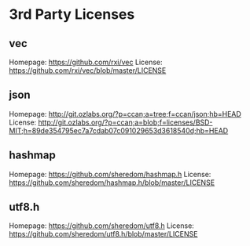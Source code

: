 # 3rd Party Licenses

## vec
Homepage: https://github.com/rxi/vec
License: https://github.com/rxi/vec/blob/master/LICENSE

## json
Homepage: http://git.ozlabs.org/?p=ccan;a=tree;f=ccan/json;hb=HEAD
License: http://git.ozlabs.org/?p=ccan;a=blob;f=licenses/BSD-MIT;h=89de354795ec7a7cdab07c091029653d3618540d;hb=HEAD

## hashmap
Homepage: https://github.com/sheredom/hashmap.h
License: https://github.com/sheredom/hashmap.h/blob/master/LICENSE

## utf8.h
Homepage: https://github.com/sheredom/utf8.h
License: https://github.com/sheredom/utf8.h/blob/master/LICENSE